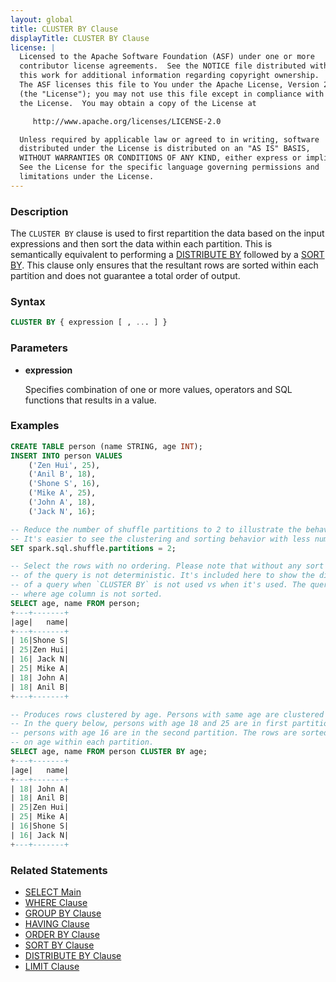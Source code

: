 ```yaml
---
layout: global
title: CLUSTER BY Clause
displayTitle: CLUSTER BY Clause
license: |
  Licensed to the Apache Software Foundation (ASF) under one or more
  contributor license agreements.  See the NOTICE file distributed with
  this work for additional information regarding copyright ownership.
  The ASF licenses this file to You under the Apache License, Version 2.0
  (the "License"); you may not use this file except in compliance with
  the License.  You may obtain a copy of the License at

     http://www.apache.org/licenses/LICENSE-2.0

  Unless required by applicable law or agreed to in writing, software
  distributed under the License is distributed on an "AS IS" BASIS,
  WITHOUT WARRANTIES OR CONDITIONS OF ANY KIND, either express or implied.
  See the License for the specific language governing permissions and
  limitations under the License.
---
```


### Description

The `CLUSTER BY` clause is used to first repartition the data based
on the input expressions and then sort the data within each partition. This is
semantically equivalent to performing a
[DISTRIBUTE BY](sql-ref-syntax-qry-select-distribute-by.html) followed by a
[SORT BY](sql-ref-syntax-qry-select-sortby.html). This clause only ensures that the
resultant rows are sorted within each partition and does not guarantee a total order of output.

### Syntax

```sql
CLUSTER BY { expression [ , ... ] }
```

### Parameters

* **expression**

    Specifies combination of one or more values, operators and SQL functions that results in a value.

### Examples

```sql
CREATE TABLE person (name STRING, age INT);
INSERT INTO person VALUES
    ('Zen Hui', 25),
    ('Anil B', 18),
    ('Shone S', 16),
    ('Mike A', 25),
    ('John A', 18),
    ('Jack N', 16);

-- Reduce the number of shuffle partitions to 2 to illustrate the behavior of `CLUSTER BY`.
-- It's easier to see the clustering and sorting behavior with less number of partitions.
SET spark.sql.shuffle.partitions = 2;

-- Select the rows with no ordering. Please note that without any sort directive, the results
-- of the query is not deterministic. It's included here to show the difference in behavior
-- of a query when `CLUSTER BY` is not used vs when it's used. The query below produces rows
-- where age column is not sorted.
SELECT age, name FROM person;
+---+-------+
|age|   name|
+---+-------+
| 16|Shone S|
| 25|Zen Hui|
| 16| Jack N|
| 25| Mike A|
| 18| John A|
| 18| Anil B|
+---+-------+

-- Produces rows clustered by age. Persons with same age are clustered together.
-- In the query below, persons with age 18 and 25 are in first partition and the
-- persons with age 16 are in the second partition. The rows are sorted based
-- on age within each partition.
SELECT age, name FROM person CLUSTER BY age;
+---+-------+
|age|   name|
+---+-------+
| 18| John A|
| 18| Anil B|
| 25|Zen Hui|
| 25| Mike A|
| 16|Shone S|
| 16| Jack N|
+---+-------+
```

### Related Statements

* [SELECT Main](sql-ref-syntax-qry-select.html)
* [WHERE Clause](sql-ref-syntax-qry-select-where.html)
* [GROUP BY Clause](sql-ref-syntax-qry-select-groupby.html)
* [HAVING Clause](sql-ref-syntax-qry-select-having.html)
* [ORDER BY Clause](sql-ref-syntax-qry-select-orderby.html)
* [SORT BY Clause](sql-ref-syntax-qry-select-sortby.html)
* [DISTRIBUTE BY Clause](sql-ref-syntax-qry-select-distribute-by.html)
* [LIMIT Clause](sql-ref-syntax-qry-select-limit.html)
